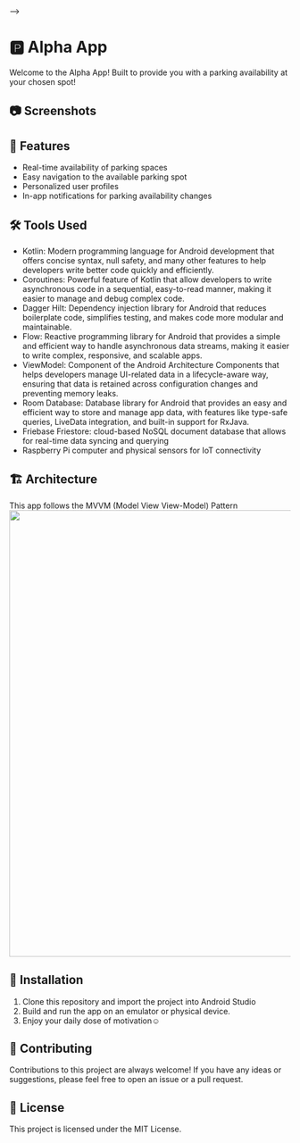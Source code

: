 --><h1>🅿️ Alpha App</h1>
Welcome to the Alpha App! Built to provide you with a parking availability at your chosen spot!

<h2>📷 Screenshots</h2>

<p float="left">
  <!--<img src="https://user-images.githubusercontent.com/92000949/226064373-365a3bea-38a8-40a4-83ce-2f82d311b350.jpg" width="300" />-->
  <!--<img src="https://user-images.githubusercontent.com/92000949/226064382-5d126f6d-2037-4bb5-962f-69d00f88333f.jpg" width="300" />-->
</p>

<h2>🎯 Features</h2>

- Real-time availability of parking spaces
- Easy navigation to the available parking spot
- Personalized user profiles
- In-app notifications for parking availability changes

<h2>🛠️ Tools Used</h2>

- Kotlin: Modern programming language for Android development that offers concise syntax, null safety, and many other features to help developers write better code quickly and efficiently.
- Coroutines: Powerful feature of Kotlin that allow developers to write asynchronous code in a sequential, easy-to-read manner, making it easier to manage and debug complex code.
- Dagger Hilt: Dependency injection library for Android that reduces boilerplate code, simplifies testing, and makes code more modular and maintainable.
- Flow:  Reactive programming library for Android that provides a simple and efficient way to handle asynchronous data streams, making it easier to write complex, responsive, and scalable apps.
- ViewModel: Component of the Android Architecture Components that helps developers manage UI-related data in a lifecycle-aware way, ensuring that data is retained across configuration changes and preventing memory leaks.
- Room Database: Database library for Android that provides an easy and efficient way to store and manage app data, with features like type-safe queries, LiveData integration, and built-in support for RxJava.
- Friebase Friestore: cloud-based NoSQL document database that allows for real-time data syncing and querying
- Raspberry Pi computer and physical sensors for IoT connectivity

<h2>🏗️ Architecture</h2>
This app follows the MVVM (Model View View-Model) Pattern
<img src="https://user-images.githubusercontent.com/92000949/226065892-1e5d9e55-c899-4543-a4e5-ac4c720337f7.png" width="800" />

<h2>🔧 Installation</h2>

1) Clone this repository and import the project into Android Studio
2) Build and run the app on an emulator or physical device.
3) Enjoy your daily dose of motivation☺️


<h2>🤝 Contributing</h2>
Contributions to this project are always welcome! If you have any ideas or suggestions, please feel free to open an issue or a pull request.

<h2>📝 License</h2>
This project is licensed under the MIT License.
